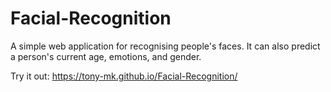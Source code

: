 # Facial-Recognition

A simple web application for recognising people's faces.
It can also predict a person's current age, emotions, and gender.

Try it out: https://tony-mk.github.io/Facial-Recognition/
